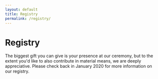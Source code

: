 ```yaml
---
layout: default
title: Registry
permalink: /registry/
---
```

# Registry

The biggest gift you can give is your presence at our ceremony, but to the
extent you'd like to also contribute in material means, we are deeply
appreciative. Please check back in January 2020 for more information on our
registry.
